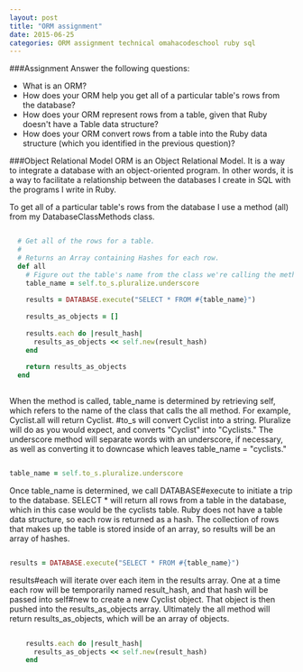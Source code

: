 ```yaml
---
layout: post
title: "ORM assignment"
date: 2015-06-25
categories: ORM assignment technical omahacodeschool ruby sql
---
```


###Assignment
Answer the following questions: 

* What is an ORM?
* How does your ORM help you get all of a particular table's rows from the database?
* How does your ORM represent rows from a table, given that Ruby doesn't have a Table data structure?
* How does your ORM convert rows from a table into the Ruby data structure (which you identified in the previous question)?

###Object Relational Model
ORM is an Object Relational Model. It is a way to integrate a database with an object-oriented program. In other words, it is a way to facilitate a relationship between the databases I create in SQL with the programs I write in Ruby.

To get all of a particular table's rows from the database I use a method (all) from my DatabaseClassMethods class. 

```ruby

  # Get all of the rows for a table.
  #
  # Returns an Array containing Hashes for each row.
  def all
    # Figure out the table's name from the class we're calling the method on.
    table_name = self.to_s.pluralize.underscore
    
    results = DATABASE.execute("SELECT * FROM #{table_name}")
 
    results_as_objects = []
    
    results.each do |result_hash|
      results_as_objects << self.new(result_hash)
    end
    
    return results_as_objects
  end  
  
````
When the method is called, table\_name is determined by retrieving self, which refers to the name of the class that calls the all method. For example, Cyclist.all will return Cyclist. #to_s will convert Cyclist into a string. Pluralize will do as you would expect, and converts "Cyclist" into "Cyclists." The underscore method will separate words with an underscore, if necessary, as well as converting it to downcase which leaves table\_name = "cyclists."

```ruby

table_name = self.to_s.pluralize.underscore

```
Once table\_name is determined, we call DATABASE#execute to initiate a trip to the database. SELECT * will return all rows from a table in the database, which in this case would be the cyclists table. Ruby does not have a table data structure, so each row is returned as a hash. The collection of rows that makes up the table is stored inside of an array, so results will be an array of hashes.  

```ruby

results = DATABASE.execute("SELECT * FROM #{table_name}")

```

results#each will iterate over each item in the results array. One at a time each row will be temporarily named result\_hash, and that hash will be passed into self#new to create a new Cyclist object. That object is then pushed into the results\_as\_objects array. Ultimately the all method will return results\_as\_objects, which will be an array of objects.

```ruby
    
    results.each do |result_hash|
      results_as_objects << self.new(result_hash)
    end


```




